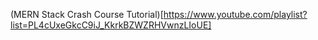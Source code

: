 (MERN Stack Crash Course Tutorial)[https://www.youtube.com/playlist?list=PL4cUxeGkcC9iJ_KkrkBZWZRHVwnzLIoUE]
